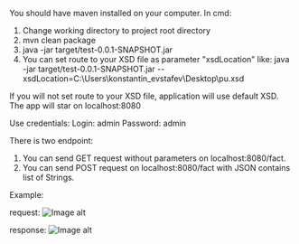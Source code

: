 You should have maven installed on your computer.
In cmd:
1) Change working directory to project root directory
2) mvn clean package
3) java -jar target/test-0.0.1-SNAPSHOT.jar
4) You can set route to your XSD file as parameter "xsdLocation" like:
 java -jar target/test-0.0.1-SNAPSHOT.jar --xsdLocation=C:\Users\konstantin_evstafev\Desktop\pu.xsd

If you will not set route to your XSD file, application will use default XSD.
The app will star on localhost:8080

Use credentials:
Login: admin
Password: admin

There is two endpoint:
1) You can send GET request without parameters on localhost:8080/fact.
2) You can send POST request on localhost:8080/fact with  JSON contains list of 
Strings.


Example:

request:
![Image alt](https://git.epam.com/Konstantin_Evstafev/test/blob/master/1.PNG)

response:
![Image alt](https://git.epam.com/Konstantin_Evstafev/test/blob/master/2.PNG)
